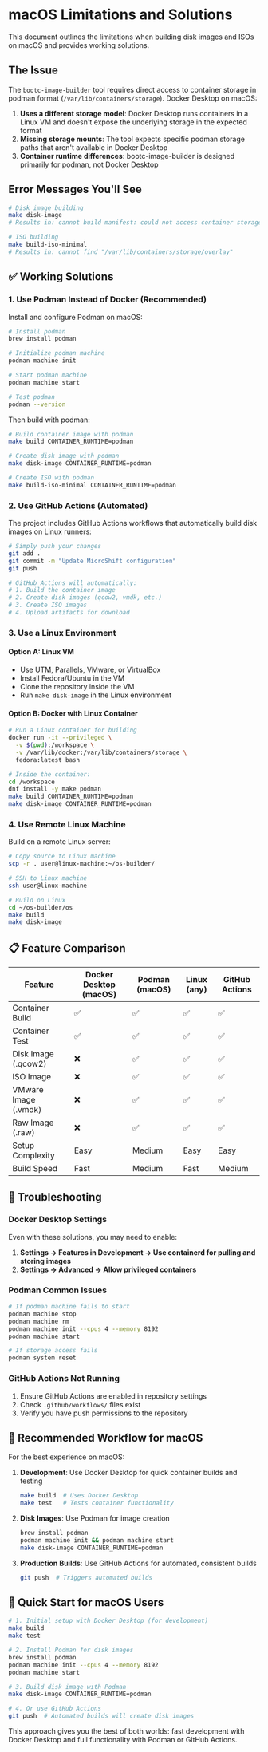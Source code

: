 # macOS Limitations and Solutions

This document outlines the limitations when building disk images and ISOs on macOS and provides working solutions.

## The Issue

The `bootc-image-builder` tool requires direct access to container storage in podman format (`/var/lib/containers/storage`). Docker Desktop on macOS:

1. **Uses a different storage model**: Docker Desktop runs containers in a Linux VM and doesn't expose the underlying storage in the expected format
2. **Missing storage mounts**: The tool expects specific podman storage paths that aren't available in Docker Desktop
3. **Container runtime differences**: bootc-image-builder is designed primarily for podman, not Docker Desktop

## Error Messages You'll See

```bash
# Disk image building
make disk-image
# Results in: cannot build manifest: could not access container storage

# ISO building  
make build-iso-minimal
# Results in: cannot find "/var/lib/containers/storage/overlay"
```

## ✅ Working Solutions

### 1. Use Podman Instead of Docker (Recommended)

Install and configure Podman on macOS:

```bash
# Install podman
brew install podman

# Initialize podman machine
podman machine init

# Start podman machine
podman machine start

# Test podman
podman --version
```

Then build with podman:

```bash
# Build container image with podman
make build CONTAINER_RUNTIME=podman

# Create disk image with podman
make disk-image CONTAINER_RUNTIME=podman

# Create ISO with podman
make build-iso-minimal CONTAINER_RUNTIME=podman
```

### 2. Use GitHub Actions (Automated)

The project includes GitHub Actions workflows that automatically build disk images on Linux runners:

```bash
# Simply push your changes
git add .
git commit -m "Update MicroShift configuration"
git push

# GitHub Actions will automatically:
# 1. Build the container image
# 2. Create disk images (qcow2, vmdk, etc.)
# 3. Create ISO images
# 4. Upload artifacts for download
```

### 3. Use a Linux Environment

#### Option A: Linux VM

- Use UTM, Parallels, VMware, or VirtualBox
- Install Fedora/Ubuntu in the VM
- Clone the repository inside the VM
- Run `make disk-image` in the Linux environment

#### Option B: Docker with Linux Container

```bash
# Run a Linux container for building
docker run -it --privileged \
  -v $(pwd):/workspace \
  -v /var/lib/docker:/var/lib/containers/storage \
  fedora:latest bash

# Inside the container:
cd /workspace
dnf install -y make podman
make build CONTAINER_RUNTIME=podman
make disk-image CONTAINER_RUNTIME=podman
```

### 4. Use Remote Linux Machine

Build on a remote Linux server:

```bash
# Copy source to Linux machine
scp -r . user@linux-machine:~/os-builder/

# SSH to Linux machine
ssh user@linux-machine

# Build on Linux
cd ~/os-builder/os
make build
make disk-image
```

## 📋 Feature Comparison

| Feature | Docker Desktop (macOS) | Podman (macOS) | Linux (any) | GitHub Actions |
|---------|------------------------|----------------|-------------|----------------|
| Container Build | ✅ | ✅ | ✅ | ✅ |
| Container Test | ✅ | ✅ | ✅ | ✅ |
| Disk Image (.qcow2) | ❌ | ✅ | ✅ | ✅ |
| ISO Image | ❌ | ✅ | ✅ | ✅ |
| VMware Image (.vmdk) | ❌ | ✅ | ✅ | ✅ |
| Raw Image (.raw) | ❌ | ✅ | ✅ | ✅ |
| Setup Complexity | Easy | Medium | Easy | Easy |
| Build Speed | Fast | Medium | Fast | Medium |

## 🔧 Troubleshooting

### Docker Desktop Settings

Even with these solutions, you may need to enable:

1. **Settings → Features in Development → Use containerd for pulling and storing images**
2. **Settings → Advanced → Allow privileged containers**

### Podman Common Issues

```bash
# If podman machine fails to start
podman machine stop
podman machine rm
podman machine init --cpus 4 --memory 8192
podman machine start

# If storage access fails
podman system reset
```

### GitHub Actions Not Running

1. Ensure GitHub Actions are enabled in repository settings
2. Check `.github/workflows/` files exist
3. Verify you have push permissions to the repository

## 🎯 Recommended Workflow for macOS

For the best experience on macOS:

1. **Development**: Use Docker Desktop for quick container builds and testing

   ```bash
   make build  # Uses Docker Desktop
   make test   # Tests container functionality
   ```

2. **Disk Images**: Use Podman for image creation

   ```bash
   brew install podman
   podman machine init && podman machine start
   make disk-image CONTAINER_RUNTIME=podman
   ```

3. **Production Builds**: Use GitHub Actions for automated, consistent builds

   ```bash
   git push  # Triggers automated builds
   ```

## 🚀 Quick Start for macOS Users

```bash
# 1. Initial setup with Docker Desktop (for development)
make build
make test

# 2. Install Podman for disk images
brew install podman
podman machine init --cpus 4 --memory 8192
podman machine start

# 3. Build disk image with Podman
make disk-image CONTAINER_RUNTIME=podman

# 4. Or use GitHub Actions
git push  # Automated builds will create disk images
```

This approach gives you the best of both worlds: fast development with Docker Desktop and full functionality with Podman or GitHub Actions.
